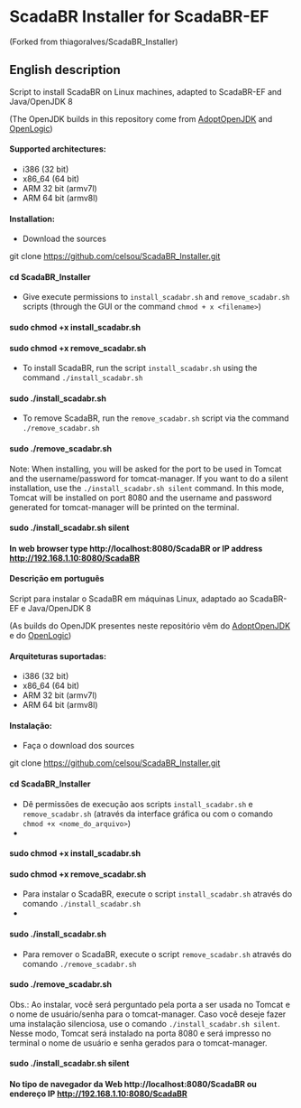 # ScadaBR Installer for ScadaBR-EF
(Forked from thiagoralves/ScadaBR_Installer)

## English description

Script to install ScadaBR on Linux machines, adapted to ScadaBR-EF and Java/OpenJDK 8

(The OpenJDK builds in this repository come from [AdoptOpenJDK](https://adoptopenjdk.net/) and [OpenLogic](https://www.openlogic.com/openjdk-downloads))

#### Supported architectures:
- i386 (32 bit)
- x86_64 (64 bit)
- ARM 32 bit (armv7l)
- ARM 64 bit (armv8l)

#### Installation:
- Download the sources 
 
git clone https://github.com/celsou/ScadaBR_Installer.git

#### cd ScadaBR_Installer

- Give execute permissions to `install_scadabr.sh` and `remove_scadabr.sh` scripts (through the GUI or the command `chmod + x <filename>`)
 
#### sudo chmod +x install_scadabr.sh
#### sudo chmod +x remove_scadabr.sh

- To install ScadaBR, run the script `install_scadabr.sh` using the command `./install_scadabr.sh`

#### sudo ./install_scadabr.sh

- To remove ScadaBR, run the `remove_scadabr.sh` script via the command `./remove_scadabr.sh`

#### sudo ./remove_scadabr.sh

Note: When installing, you will be asked for the port to be used in Tomcat and the username/password for tomcat-manager. If you want to do a silent installation, use the `./install_scadabr.sh silent` command. In this mode, Tomcat will be installed on port 8080 and the username and password generated for tomcat-manager will be printed on the terminal.

#### sudo ./install_scadabr.sh silent

#### In web browser type   http://localhost:8080/ScadaBR  or IP address http://192.168.1.10:8080/ScadaBR

#### Descrição em português

Script para instalar o ScadaBR em máquinas Linux, adaptado ao ScadaBR-EF e Java/OpenJDK 8

(As builds do OpenJDK presentes neste repositório vêm do [AdoptOpenJDK](https://adoptopenjdk.net/) e do [OpenLogic](https://www.openlogic.com/openjdk-downloads))

#### Arquiteturas suportadas:
- i386 (32 bit)
- x86_64 (64 bit)
- ARM 32 bit (armv7l)
- ARM 64 bit (armv8l)

#### Instalação:
- Faça o download dos sources  

git clone https://github.com/celsou/ScadaBR_Installer.git

#### cd ScadaBR_Installer

- Dê permissões de execução aos scripts `install_scadabr.sh` e `remove_scadabr.sh` (através da interface gráfica ou com o comando `chmod +x <nome_do_arquivo>`)
- 
#### sudo chmod +x install_scadabr.sh
#### sudo chmod +x remove_scadabr.sh

- Para instalar o ScadaBR, execute o script `install_scadabr.sh` através do comando `./install_scadabr.sh`
- 
#### sudo ./install_scadabr.sh

- Para remover o ScadaBR, execute o script `remove_scadabr.sh` através do comando `./remove_scadabr.sh`

#### sudo ./remove_scadabr.sh

Obs.: Ao instalar, você será perguntado pela porta a ser usada no Tomcat e o nome de usuário/senha para o tomcat-manager. Caso você deseje fazer uma instalação silenciosa, use o comando `./install_scadabr.sh silent`. Nesse modo, Tomcat será instalado na porta 8080 e será impresso no terminal o nome de usuário e senha gerados para o tomcat-manager.

#### sudo ./install_scadabr.sh silent

#### No tipo de navegador da Web http://localhost:8080/ScadaBR ou endereço IP http://192.168.1.10:8080/ScadaBR
